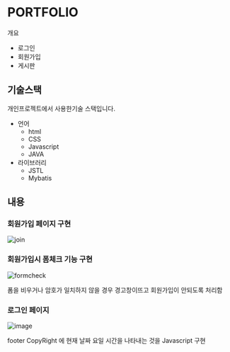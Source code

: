 # PORTFOLIO
개요
 - 로그인 
 - 회원가입
 - 게시판
 ## 기술스택
개인프로젝트에서 사용한기술 스택입니다.
- 언어
  - html
  - CSS
  - Javascript
  - JAVA
- 라이브러리
  - JSTL
  - Mybatis       
## 내용
### 회원가입 페이지 구현

![join](https://github.com/cowdoyz/GitSt/assets/75826154/cf578d8c-1fff-4cb7-a3ff-9dbf8063b38f)

### 회원가입시 폼체크 기능 구현

![formcheck](https://github.com/cowdoyz/GitSt/assets/75826154/154bc32f-5f11-463f-ac9a-f19ebb07d2ac)

폼을 비우거나 암호가 일치하지 않을 경우  경고창이뜨고 회원가입이 안되도록 처리함

### 로그인 페이지

![image](https://github.com/cowdoyz/GitSt/assets/75826154/117e7f2e-6042-47ae-8ffa-1128b1710442)

footer CopyRight 에 현재 날짜 요일 시간을 나타내는 것을 Javascript 구현

